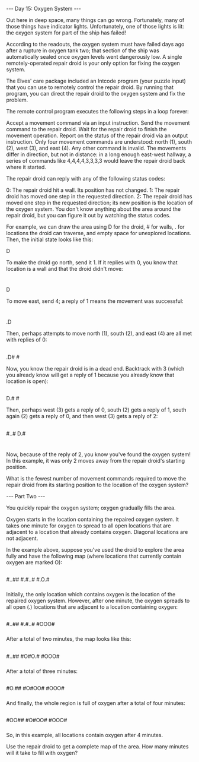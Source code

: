 --- Day 15: Oxygen System ---

Out here in deep space, many things can go wrong. Fortunately, many of those things have indicator lights. Unfortunately, one of those lights is lit: the oxygen system for part of the ship has failed!

According to the readouts, the oxygen system must have failed days ago after a rupture in oxygen tank two; that section of the ship was automatically sealed once oxygen levels went dangerously low. A single remotely-operated repair droid is your only option for fixing the oxygen system.

The Elves' care package included an Intcode program (your puzzle input) that you can use to remotely control the repair droid. By running that program, you can direct the repair droid to the oxygen system and fix the problem.

The remote control program executes the following steps in a loop forever:

Accept a movement command via an input instruction.
Send the movement command to the repair droid.
Wait for the repair droid to finish the movement operation.
Report on the status of the repair droid via an output instruction.
Only four movement commands are understood: north (1), south (2), west (3), and east (4). Any other command is invalid. The movements differ in direction, but not in distance: in a long enough east-west hallway, a series of commands like 4,4,4,4,3,3,3,3 would leave the repair droid back where it started.

The repair droid can reply with any of the following status codes:

0: The repair droid hit a wall. Its position has not changed.
1: The repair droid has moved one step in the requested direction.
2: The repair droid has moved one step in the requested direction; its new position is the location of the oxygen system.
You don't know anything about the area around the repair droid, but you can figure it out by watching the status codes.

For example, we can draw the area using D for the droid, # for walls, . for locations the droid can traverse, and empty space for unexplored locations. Then, the initial state looks like this:

      
      
   D  
      
      
To make the droid go north, send it 1. If it replies with 0, you know that location is a wall and that the droid didn't move:

      
   #  
   D  
      
      
To move east, send 4; a reply of 1 means the movement was successful:

      
   #  
   .D 
      
      
Then, perhaps attempts to move north (1), south (2), and east (4) are all met with replies of 0:

      
   ## 
   .D#
    # 
      
Now, you know the repair droid is in a dead end. Backtrack with 3 (which you already know will get a reply of 1 because you already know that location is open):

      
   ## 
   D.#
    # 
      
Then, perhaps west (3) gets a reply of 0, south (2) gets a reply of 1, south again (2) gets a reply of 0, and then west (3) gets a reply of 2:

      
   ## 
  #..#
  D.# 
   #  
Now, because of the reply of 2, you know you've found the oxygen system! In this example, it was only 2 moves away from the repair droid's starting position.

What is the fewest number of movement commands required to move the repair droid from its starting position to the location of the oxygen system?

--- Part Two ---

You quickly repair the oxygen system; oxygen gradually fills the area.

Oxygen starts in the location containing the repaired oxygen system. It takes one minute for oxygen to spread to all open locations that are adjacent to a location that already contains oxygen. Diagonal locations are not adjacent.

In the example above, suppose you've used the droid to explore the area fully and have the following map (where locations that currently contain oxygen are marked O):

 ##   
#..## 
#.#..#
#.O.# 
 ###  
Initially, the only location which contains oxygen is the location of the repaired oxygen system. However, after one minute, the oxygen spreads to all open (.) locations that are adjacent to a location containing oxygen:

 ##   
#..## 
#.#..#
#OOO# 
 ###  
After a total of two minutes, the map looks like this:

 ##   
#..## 
#O#O.#
#OOO# 
 ###  
After a total of three minutes:

 ##   
#O.## 
#O#OO#
#OOO# 
 ###  
And finally, the whole region is full of oxygen after a total of four minutes:

 ##   
#OO## 
#O#OO#
#OOO# 
 ###  
So, in this example, all locations contain oxygen after 4 minutes.

Use the repair droid to get a complete map of the area. How many minutes will it take to fill with oxygen?

